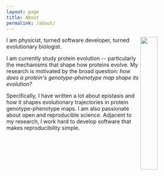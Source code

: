```yaml
---
layout: page
title: About
permalink: /about/
---
```


<img src="../assets/images/me.png" align="right" width="30%">

I am physicist, turned software developer, turned evolutionary biologist.

I am currently study protein evolution -- particularly the mechanisms that shape how proteins evolve. My research is motivated by the broad question: *how does a protein's genotype-phenotype map shape its evolution?*

Specifically, I have written a lot about epistasis and how it shapes evolutionary trajectories in protein genotype-phenotype maps. I am also passionate about open and reproducible science. Adjacent to my research, I work hard to develop software that makes reproducibility simple.
